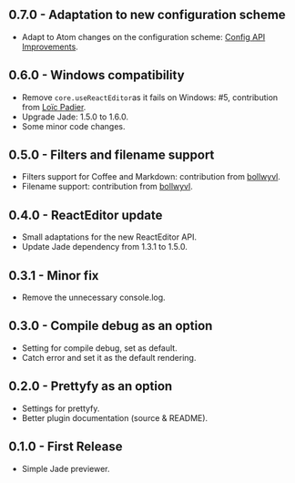 ## 0.7.0 - Adaptation to new configuration scheme
* Adapt to Atom changes on the configuration scheme: [Config API Improvements](http://blog.atom.io/2014/10/02/config-api-has-schema.html).

## 0.6.0 - Windows compatibility
* Remove `core.useReactEditor`as it fails on Windows: #5, contribution from [Loïc Padier](https://github.com/lPadier).
* Upgrade Jade: 1.5.0 to 1.6.0.
* Some minor code changes.

## 0.5.0 - Filters and filename support
* Filters support for Coffee and Markdown: contribution from [bollwyvl](https://github.com/bollwyvl).
* Filename support: contribution from [bollwyvl](https://github.com/bollwyvl).

## 0.4.0 - ReactEditor update
* Small adaptations for the new ReactEditor API.
* Update Jade dependency from 1.3.1 to 1.5.0.

## 0.3.1 - Minor fix
* Remove the unnecessary console.log.

## 0.3.0 - Compile debug as an option
* Setting for compile debug, set as default.
* Catch error and set it as the default rendering.

## 0.2.0 - Prettyfy as an option
* Settings for prettyfy.
* Better plugin documentation (source & README).

## 0.1.0 - First Release
* Simple Jade previewer.
